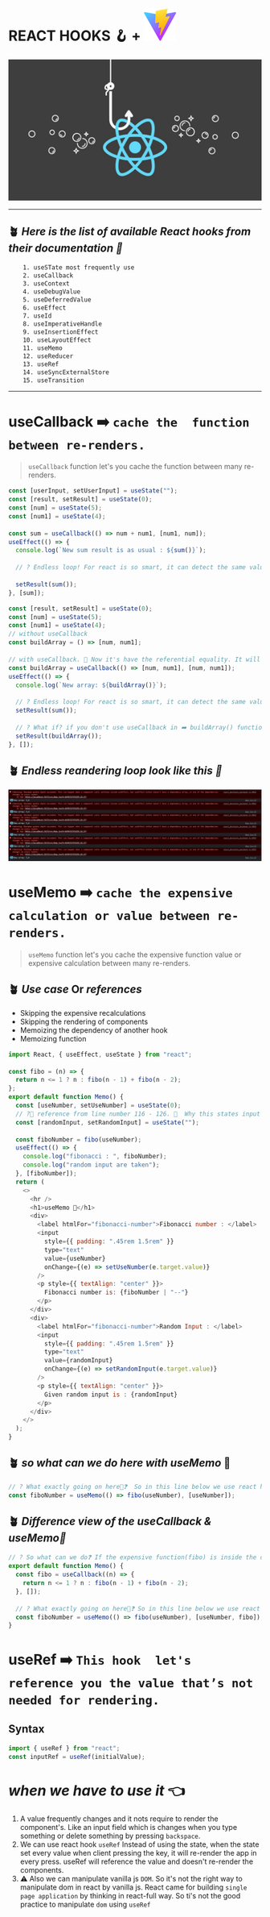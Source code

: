 # **REACT HOOKS 🪝 + ![vit svg](/public/vite.svg)**

![React hooks thumbnail for README.md](public/images/reacthooks.png)

---

## 🪴 **_Here is the list of available React hooks from their documentation 📃_**

        1. useSTate most frequently use
        2. useCallback
        3. useContext
        4. useDebugValue
        5. useDeferredValue
        6. useEffect
        7. useId
        8. useImperativeHandle
        9. useInsertionEffect
        10. useLayoutEffect
        11. useMemo
        12. useReducer
        13. useRef
        14. useSyncExternalStore
        15. useTransition

---

# useCallback ➡️ `cache the  function between re-renders.`

> `useCallback` function let's you cache the function between many re-renders.

```js
const [userInput, setUserInput] = useState("");
const [result, setResult] = useState(0);
const [num] = useState(5);
const [num1] = useState(4);

const sum = useCallback(() => num + num1, [num1, num]);
useEffect(() => {
  console.log(`New sum result is as usual : ${sum()}`);

  // ? Endless loop! For react is so smart, it can detect the same value and not changed anything because of value is same and prevent the loop. So what's going on here❓We are updating the state by setResult(sum())-(because of sum return a permeative value). When the state change react re-render component. When component re-render() useEffect called and useEffect is looking for [sum] changes and inside of the useEffect we are again change the state by putting sum() inside of setResult(). Again state change when state change react re-render components after re-render useEffect called and blah blah. It could be endless loop like this. But react can detect that value is not changing that's why it's not happing.🚀

  setResult(sum());
}, [sum]);
```

```js
const [result, setResult] = useState(0);
const [num] = useState(5);
const [num1] = useState(4);
// without useCallback
const buildArray = () => [num, num1];

// with useCallback. 🚀 Now it's have the referential equality. It will memoized function before the function gives new value or return new value
const buildArray = useCallback(() => [num, num1], [num, num1]);
useEffect(() => {
  console.log(`New array: ${buildArray()}`);

  // ? Endless loop! For react is so smart, it can detect the same value and not changed anything because of value is same and prevent the loop. So what's going on here❓We are updating the state by setResult(sum())-(because of sum return a permeative value). When the state change react re-render component. When component re-render() useEffect called and useEffect is looking for [sum] changes and inside of the useEffect we are again change the state by putting sum() inside of setResult(). Again state change when state change react re-render components after re-render useEffect called and blah blah. It could be endless loop like this. But react can detect that value is not changing that's why it's not happing.🚀
  setResult(sum());

  // ? What if? if you don't use useCallback in ➡️ buildArray() function. BuildArray function returning a new array and we are set the returned buildArray function array to the result state. So it's going to be an endless rendering loop.
  setResult(buildArray());
}, []);
```

## 🪴 **_Endless reandering loop look like this 🫤_**

![endless loop without using useCallback and returning a referential value](/public//images/without-useCallback-endless-loop.png)

# useMemo ➡️ `cache the expensive calculation or value between re-renders.`

> `useMemo` function let's you cache the expensive function value or expensive calculation between many re-renders.

## 🪴 _**Use case**_ Or _**references**_

- Skipping the expensive recalculations
- Skipping the rendering of components
- Memoizing the dependency of another hook
- Memoizing function

```js
import React, { useEffect, useState } from "react";

const fibo = (n) => {
  return n <= 1 ? n : fibo(n - 1) + fibo(n - 2);
};
export default function Memo() {
  const [useNumber, setUseNumber] = useState(0);
  // ?🔖 reference from line number 116 - 126. 🤯  Why this states input will slow❓Cause from react useState we know that when we change any of state in react app the app will render for every changes. So whenever we type a new word or input it set the input to the randomInput state. ➡️ When it's setting the value app will render ➡️ When render the app the fiboNumber variable call the fibonacci function and regenerate the value again. Also we know that fibonacci function is so expensive about performance. So if you give the long value above the  30 the function will goes to expensive in performance. And lag your app instantly.
  const [randomInput, setRandomInput] = useState("");

  const fiboNumber = fibo(useNumber);
  useEffect(() => {
    console.log("fibonacci : ", fiboNumber);
    console.log("random input are taken");
  }, [fiboNumber]);
  return (
    <>
      <hr />
      <h1>useMemo 📝</h1>
      <div>
        <label htmlFor="fibonacci-number">Fibonacci number : </label>
        <input
          style={{ padding: ".45rem 1.5rem" }}
          type="text"
          value={useNumber}
          onChange={(e) => setUseNumber(e.target.value)}
        />
        <p style={{ textAlign: "center" }}>
          Fibonacci number is: {fiboNumber | "--"}
        </p>
      </div>
      <div>
        <label htmlFor="fibonacci-number">Random Input : </label>
        <input
          style={{ padding: ".45rem 1.5rem" }}
          type="text"
          value={randomInput}
          onChange={(e) => setRandomInput(e.target.value)}
        />
        <p style={{ textAlign: "center" }}>
          Given random input is : {randomInput}
        </p>
      </div>
    </>
  );
}
```

## 🪴 **_so what can we do here with useMemo_** 🤔

```js
// ? What exactly going on here🤔❓  So in this line below we use react hooks called useMemo. Which is memoized the value off fibo function and it will render the application when useNumber dependency will change. So here useMemo element your application lag and do not effect on your application's other actions
const fiboNumber = useMemo(() => fibo(useNumber), [useNumber]);
```

## 🪴 **_Difference view of the useCallback & useMemo👀_**

```js
// ? So what can we do❓ If the expensive function(fibo) is inside the components we can use react hooks called useCallback as we explained it before. We know clearly know that useCallback memoized the function & useMemo memoized the function value. So if you use useCallback hooks when components has some update or state change it should be memoized the expensive function(fibo) & it knows that function has know changes or no new return stuff. It will keep the function as it is and eliminated the laggings form the app
export default function Memo() {
  const fibo = useCallback((n) => {
    return n <= 1 ? n : fibo(n - 1) + fibo(n - 2);
  }, []);

  // ? What exactly going on here🤔❓ So in this line below we use react hooks called useMemo. Which is memoized the value off fibo function and it will render the application when useNumber dependency will change. So here useMemo element your application lag and do not effect on your application's other actions
  const fiboNumber = useMemo(() => fibo(useNumber), [useNumber, fibo]);
}
```

# useRef ➡️ `This hook  let's reference you the value that’s not needed for rendering.`

## Syntax

```js
import { useRef } from "react";
const inputRef = useRef(initialValue);
```

# **_when we have to use it_** 👈

1. A value frequently changes and it nots require to render the component's. Like an input field which is changes when you type something or delete something by pressing `backspace`.
2. We can use react hook `useRef` Instead of using the state, when the state set every value when client pressing the key, it will re-render the app in every press. useRef will reference the value and doesn't re-render the components.
3. ⚠️ Also we can manipulate vanilla js `DOM`. So it's not the right way to manipulate dom in react by vanilla js. React came for building `single page application` by thinking in react-full way. So ti's not the good practice to manipulate `dom` using `useRef`
